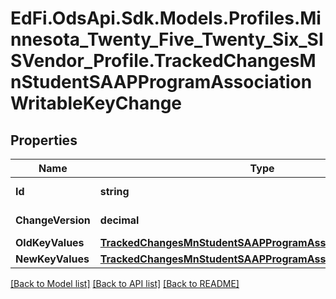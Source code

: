 # EdFi.OdsApi.Sdk.Models.Profiles.Minnesota_Twenty_Five_Twenty_Six_SISVendor_Profile.TrackedChangesMnStudentSAAPProgramAssociationWritableKeyChange

## Properties

Name | Type | Description | Notes
------------ | ------------- | ------------- | -------------
**Id** | **string** | Resource identifier | [optional] 
**ChangeVersion** | **decimal** | Change version | [optional] 
**OldKeyValues** | [**TrackedChangesMnStudentSAAPProgramAssociationWritableKey**](TrackedChangesMnStudentSAAPProgramAssociationWritableKey.md) |  | [optional] 
**NewKeyValues** | [**TrackedChangesMnStudentSAAPProgramAssociationWritableKey**](TrackedChangesMnStudentSAAPProgramAssociationWritableKey.md) |  | [optional] 

[[Back to Model list]](../README.md#documentation-for-models) [[Back to API list]](../README.md#documentation-for-api-endpoints) [[Back to README]](../README.md)

